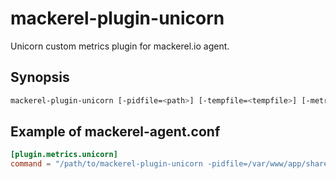 mackerel-plugin-unicorn
=======================

Unicorn custom metrics plugin for mackerel.io agent.

Synopsis
--------

```sh
mackerel-plugin-unicorn [-pidfile=<path>] [-tempfile=<tempfile>] [-metric-key-prefix=<prefix>]
```

Example of mackerel-agent.conf
------------------------------

```conf
[plugin.metrics.unicorn]
command = "/path/to/mackerel-plugin-unicorn -pidfile=/var/www/app/shared/tmp/pids/unicorn.pid"
```
